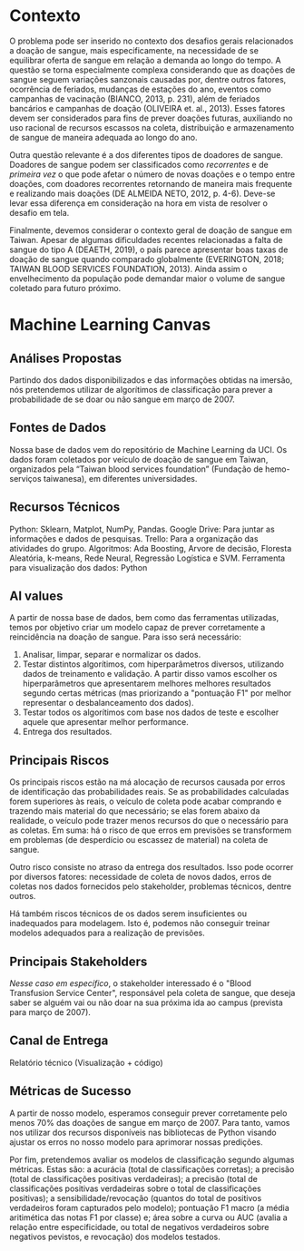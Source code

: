 # Contexto

O problema pode ser inserido no contexto dos desafios gerais relacionados a doação de sangue, mais especificamente, na necessidade de se equilibrar oferta de sangue em relação a demanda ao longo do tempo. A questão se torna especialmente complexa considerando que as doações de sangue seguem variações sanzonais causadas por, dentre outros fatores, ocorrência de feriados, mudanças de estações do ano, eventos como campanhas de vacinação (BIANCO, 2013, p. 231), além de feriados bancários e campanhas de doação (OLIVEIRA et. al., 2013). Esses fatores devem ser considerados para fins de prever doações futuras, auxiliando no uso racional de recursos escassos na coleta, distribuição e armazenamento de sangue de maneira adequada ao longo do ano.

Outra questão relevante é a dos diferentes tipos de doadores de sangue. Doadores de sangue podem ser classificados como *recorrentes* e de *primeira vez* o que pode afetar o número de novas doações e o tempo entre doações, com doadores recorrentes retornando de maneira mais frequente e realizando mais doações (DE ALMEIDA NETO, 2012, p. 4-6). Deve-se levar essa diferença em consideração na hora em vista de resolver o desafio em tela.

Finalmente, devemos considerar o contexto geral de doação de sangue em Taiwan. Apesar de algumas dificuldades recentes relacionadas a falta de sangue do tipo A (DEAETH, 2019), o país parece apresentar boas taxas de doação de sangue quando comparado globalmente (EVERINGTON, 2018; TAIWAN BLOOD SERVICES FOUNDATION, 2013). Ainda assim o envelhecimento da população pode demandar maior o volume de sangue coletado para futuro próximo.

# **Machine Learning Canvas**
 
## Análises Propostas
 
Partindo dos dados disponibilizados e das informações obtidas na imersão, nós pretendemos utilizar de algorítimos de classificação para prever a probabilidade de se doar ou não sangue em março de 2007.

## Fontes de Dados
 
Nossa base de dados vem do repositório de Machine Learning da UCI. Os dados foram coletados por veículo de doação de sangue em Taiwan, organizados pela “Taiwan blood services foundation” (Fundação de hemo-serviços taiwanesa), em diferentes universidades.
 
## Recursos Técnicos
 
Python: Sklearn, Matplot, NumPy, Pandas.
Google Drive: Para juntar as informações e dados de pesquisas.
Trello: Para a organização das atividades do grupo.
Algoritmos: Ada Boosting, Arvore de decisão, Floresta Aleatória, k-means, Rede Neural, Regressão Logística e SVM.
Ferramenta para visualização dos dados: Python
 
## AI values
 
A partir de nossa base de dados, bem como das ferramentas utilizadas, temos por objetivo criar um modelo capaz de prever corretamente a reincidência na doação de sangue. Para isso será necessário: 

1.  Analisar, limpar, separar e normalizar os dados.
2.  Testar distintos algorítimos, com hiperparâmetros diversos, utilizando dados de treinamento e validação. A partir disso vamos escolher os hiperparâmetros que apresentarem melhores melhores resultados segundo certas métricas (mas priorizando a "pontuação F1" por melhor representar o desbalanceamento dos dados).
3.  Testar todos os algorítimos com base nos dados de teste e escolher aquele que apresentar melhor performance.
4.   Entrega dos resultados.
 
 
## Principais Riscos
 
Os principais riscos estão na má alocação de recursos causada por erros de identificação das probabilidades reais. Se as probabilidades calculadas forem superiores às reais, o veículo de coleta pode acabar comprando e trazendo mais material do que necessário; se elas forem abaixo da realidade, o veículo pode trazer menos recursos do que o necessário para as coletas. Em suma: há o risco de que erros em previsões se transformem em problemas (de desperdício ou escassez de material) na coleta de sangue.   

Outro risco consiste no atraso da entrega dos resultados. Isso pode ocorrer por diversos fatores: necessidade de coleta de novos dados, erros de coletas nos dados fornecidos pelo stakeholder, problemas técnicos, dentre outros.

Há também riscos técnicos de os dados serem insuficientes ou inadequados para modelagem. Isto é, podemos não conseguir treinar modelos adequados para a realização de previsões.
 
## Principais Stakeholders
 
*Nesse caso em específico*, o stakeholder interessado é o "Blood Transfusion Service Center", responsável pela coleta de sangue, que deseja saber se alguém vai ou não doar na sua próxima ida ao campus (prevista para março de 2007).
 
## Canal de Entrega
 
Relatório técnico (Visualização + código)
 
## Métricas de Sucesso
 
 
A partir de nosso modelo, esperamos conseguir prever corretamente pelo menos 70% das doações de sangue em março de 2007. Para tanto, vamos nos utilizar dos recursos disponíveis nas bibliotecas de Python visando ajustar os erros no nosso modelo para aprimorar nossas predições. 
 
Por fim, pretendemos avaliar os modelos de classificação segundo algumas métricas. Estas são: a acurácia (total de classificações corretas); a precisão (total de classificações positivas verdadeiras); a precisão (total de classificações positivas verdadeiras sobre o total de classificações positivas); a sensibilidade/revocação (quantos do total de positivos verdadeiros foram capturados pelo modelo); pontuação F1 macro (a média aritimética das notas F1 por classe) e; área sobre a curva ou AUC (avalia a relação entre especificidade, ou total de negativos verdadeiros sobre negativos pevistos, e revocação) dos modelos testados. 
